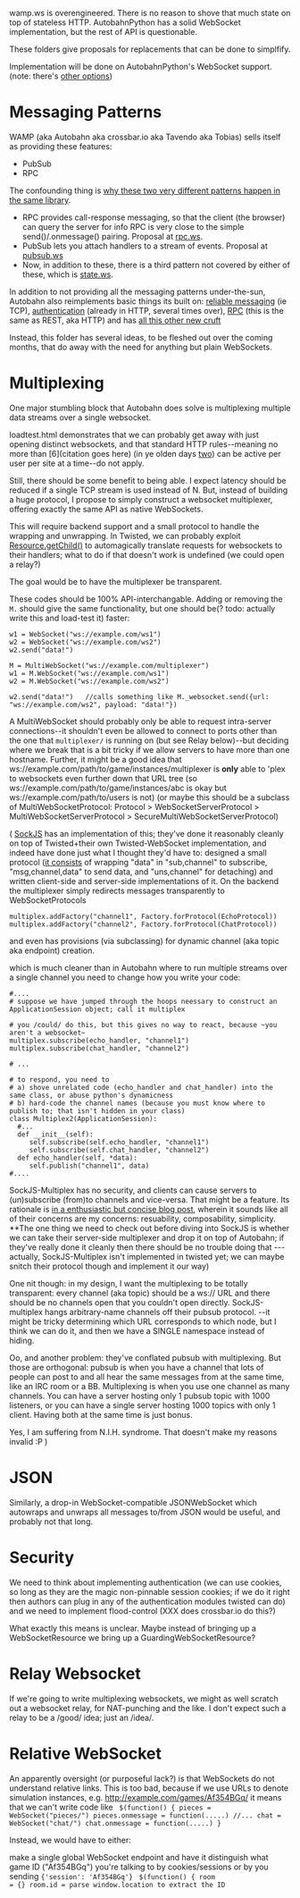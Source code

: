 wamp.ws is overengineered. There is no reason to shove that much state on top of stateless HTTP.
AutobahnPython has a solid WebSocket implementation,
but the rest of API is questionable.

These folders give proposals for replacements that can be done to simplfify.

Implementation will be done on AutobahnPython's WebSocket support.
(note: there's [other options](../../wiki/Platforms-and-APIs.md#networking))

Messaging Patterns
==================

WAMP (aka Autobahn aka crossbar.io aka Tavendo aka Tobias) sells itself as providing these features:

* PubSub
* RPC

The confounding thing is [why these two very different patterns happen in the same library](http://wamp.ws/faq/#why_rpc_and_pubsub).

* RPC provides call-response messaging, so that the client (the browser) can query the server for info
RPC is very close to the simple send()/.onmessage() pairing.
Proposal at [rpc.ws](rpc.ws).
* PubSub lets you attach handlers to a stream of events. Proposal at [pubsub.ws](pubsub.ws/)
* Now, in addition to these, there is a third pattern not covered by either of these, which is [state.ws](state.ws/).

In addition to not providing all the messaging patterns under-the-sun, Autobahn also reimplements basic things its built on: [reliable messaging](https://github.com/tavendo/WAMP/blob/master/spec/basic.md#realms-sessions-and-transports) (ie TCP), [authentication](https://github.com/tavendo/WAMP/blob/master/spec/basic.md#realms-sessions-and-transports) (already in HTTP, several times over), [RPC](https://github.com/tavendo/WAMP/blob/master/spec/basic.md#remote-procedure-calls) (this is the same as REST, aka HTTP) and has [all this other new cruft](https://github.com/tavendo/WAMP/blob/master/spec/advanced.md#subscriber-meta-events)

Instead, this folder has several ideas, to be fleshed out over the coming months, that do away with the need for anything but plain WebSockets.

Multiplexing
============

One major stumbling block that Autobahn does solve is multiplexing multiple data streams over a single websocket.

loadtest.html demonstrates that we can probably get away with just opening distinct websockets,
and that standard HTTP rules--meaning no more than [6](citation goes here) (in ye olden days [two](FIXME))
can be active per user per site at a time--do not apply. 

Still, there should be some benefit to being able. I expect latency should be reduced if a single TCP stream is used instead of N. But, instead of building a huge protocol, 
I propose to simply construct a websocket multiplexer, offering exactly the same API as native WebSockets.

This will require backend support and a small protocol to handle the wrapping and unwrapping. In Twisted, we can probably exploit [Resource.getChild()](https://twistedmatrix.com/documents/current/api/twisted.web.resource.Resource.html#getChild) to automagically translate requests for websockets to their handlers; what to do if that doesn't work is undefined (we could open a relay?)

The goal would be to have the multiplexer be transparent.

These codes should be 100% API-interchangable. Adding or removing the <code>M.</code> should give the same functionality, but one should be(? todo: actually write this and load-test it) faster:
```
w1 = WebSocket("ws://example.com/ws1")
w2 = WebSocket("ws://example.com/ws2")
w2.send("data!")
```

```
M = MultiWebSocket("ws://example.com/multiplexer")
w1 = M.WebSocket("ws://example.com/ws1")
w2 = M.WebSocket("ws://example.com/ws2")

w2.send("data!")   //calls something like M._websocket.send({url: "ws://example.com/ws2", payload: "data!"})
```

A MultiWebSocket should probably only be able to request intra-server connections--it shouldn't even be allowed to connect to ports other than the one that ```multiplexer/``` is running on (but see Relay below)--but deciding where we break that is a bit tricky if we allow servers to have more than one hostname. Further, it might be a good idea that ws://example.com/path/to/game/instances/multiplexer is **only** able to 'plex to websockets even further down that URL tree (so ws://example.com/path/to/game/instances/abc is okay but ws://example.com/path/to/users is not) (or maybe this should be a subclass of MultiWebSocketProtocol: Protocol > WebSocketServerProtocol > MultiWebSocketServerProtocol > SecureMultiWebSocketServerProtocol)


(
[SockJS](https://github.com/sockjs/websocket-multiplex) has an implementation of this; they've done it reasonably cleanly on top of Twisted+their own Twisted-WebSocket implementation, and indeed have done just what I thought they'd have to: designed a small protocol ([it consists](https://github.com/sockjs/websocket-multiplex/blob/master/multiplex_client.js) of wrapping "data" in "sub,channel" to subscribe, "msg,channel,data" to send data, and "uns,channel" for detaching) and written client-side and server-side implementations of it. On the backend the multiplexer simply redirects messages transparently to WebSocketProtocols
```
multiplex.addFactory("channel1", Factory.forProtocol(EchoProtocol))
multiplex.addFactory("channel2", Factory.forProtocol(ChatProtocol))
```
and even has provisions (via subclassing) for dynamic channel (aka topic aka endpoint) creation.

which is much cleaner than in Autobahn where to run multiple streams over a single channel you need to change how you write your code:
```
#....
# suppose we have jumped through the hoops neessary to construct an ApplicationSession object; call it multiplex

# you /could/ do this, but this gives no way to react, because ~you aren't a websocket~
multiplex.subscribe(echo_handler, "channel1") 
multiplex.subscribe(chat_handler, "channel2") 

# ...

# to respond, you need to
# a) shove unrelated code (echo_handler and chat_handler) into the same class, or abuse python's dynamicness
# b) hard-code the channel names (because you must know where to publish to; that isn't hidden in your class)
class Multiplex2(ApplicationSession):
  #...
  def __init__(self):
     self.subscribe(self.echo_handler, "channel1")
     self.subscribe(self.chat_handler, "channel2")
  def echo_handler(self, *data):
     self.publish("channel1", data)
#....
```

SockJS-Multiplex has no security, and clients can cause servers to (un)subscribe (from)to channels and vice-versa. That might be a feature.
Its rationale is [in a enthusiastic but concise blog post](https://www.rabbitmq.com/blog/2012/02/23/how-to-compose-apps-using-websockets/), wherein it sounds like all of their concerns are my concerns: resuability, composability, simplicity. **The one thing we need to check out before diving into SockJS is whether we can take their server-side multiplexer and drop it on top of Autobahn; if they've really done it cleanly then there should be no trouble doing that --- actually, SockJS-Multiplex isn't implemented in twisted yet; we can maybe snitch their protocol though and implement it our way)

One nit though: in my design, I want the multiplexing to be totally transparent: every channel (aka topic) should be a ws:// URL and there should be no channels open that you couldn't open directly. SockJS-multiplex hangs arbitrary-name channels off their pubsub protocol. --it might be tricky determining which URL corresponds to which node, but I think we can do it, and then we have a SINGLE namespace instead of hiding.

Oo, and another problem: they've conflated pubsub with multiplexing. But those are orthogonal: pubsub is when you have a channel that lots of people can post to and all hear the same messages from at the same time, like an IRC room or a BB. Multiplexing is when you use one channel as many channels. You can have a server hosting only 1 pubsub topic with 1000 listeners, or you can have a single server hosting 1000 topics with only 1 client. Having both at the same time is just bonus.

Yes, I am suffering from N.I.H. syndrome. That doesn't make my reasons invalid :P
)

JSON
====

Similarly, a drop-in WebSocket-compatible JSONWebSocket which autowraps and unwraps all messages to/from JSON would be useful, and probably not that long.


Security
========

We need to think about implementing authentication (we can use cookies, so long as they are the magic non-pinnable session cookies; if we do it right then authors can plug in any of the authentication modules twisted can do) and we need to implement flood-control (XXX does crossbar.io do this?)

What exactly this means is unclear. Maybe instead of bringing up a WebSocketResource we bring up a GuardingWebSocketResource?


Relay Websocket
================

If we're going to write multiplexing websockets, we might as well scratch out a websocket relay, for NAT-punching and the like. I don't expect such a relay to be a /good/ idea; just an /idea/.


Relative WebSocket
==================

An apparently oversight (or purposeful lack?) is that WebSockets do not understand relative links.
This is too bad, because if we use URLs to denote simulation instances, e.g. http://example.com/games/Af354BGq/
it means that we can't write code like
<code>
$(function() {
  pieces = WebSocket("pieces/")
  pieces.onmessage = function(.....)
  //...
  chat = WebSocket("chat/")
  chat.onmessage = function(.....)
}
</code>

Instead, we would have to either:

 make a single global WebSocket endpoint and have it distinguish what
game ID ("Af354BGq") you're talking to by cookies/sessions or by you sending <code>{'session': 'Af354BGq'}</code>
<code>
$(function() {
  room = {}
  room.id = parse window.location to extract the ID
  
